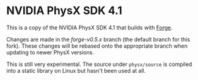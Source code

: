 # NVIDIA PhysX SDK 4.1

This is a copy of the NVIDIA PhysX SDK 4.1 that builds with [Forge](https://github.com/cwbaker/forge).

Changes are made in the *forge-v0.5.x* branch (the default branch for this fork).  These changes will be rebased onto the appropriate branch when updating to newer PhysX versions.

This is still very experimental.  The source under `physx/source` is compiled into a static library on Linux but hasn't been used at all.
